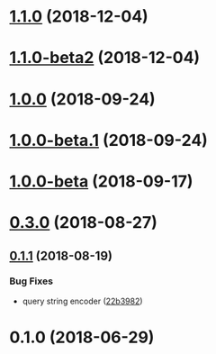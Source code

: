 # [1.1.0](https://github.com/LCGroupIT/angular-simply-api/compare/v1.1.0-beta2...v1.1.0) (2018-12-04)



# [1.1.0-beta2](https://github.com/LCGroupIT/angular-simply-api/compare/v1.0.0...v1.1.0-beta2) (2018-12-04)



<a name="1.0.0"></a>
# [1.0.0](https://github.com/LCGroupIT/angular-simply-api/compare/v1.0.0-beta.1...v1.0.0) (2018-09-24)



<a name="1.0.0-beta.1"></a>
# [1.0.0-beta.1](https://github.com/LCGroupIT/angular-simply-api/compare/v0.3.0...v1.0.0-beta.1) (2018-09-24)



<a name="1.0.0-beta"></a>
# [1.0.0-beta](https://github.com/LCGroupIT/angular-simply-api/compare/v0.3.0...v1.0.0-beta) (2018-09-17)



<a name="0.3.0"></a>
# [0.3.0](https://github.com/LCGroupIT/angular-simply-api/compare/v0.1.1...v0.3.0) (2018-08-27)



<a name="0.1.1"></a>
## [0.1.1](https://github.com/LCGroupIT/angular-simply-api/compare/v0.1.0...v0.1.1) (2018-08-19)


### Bug Fixes

* query string encoder ([22b3982](https://github.com/LCGroupIT/angular-simply-api/commit/22b3982))



<a name="0.1.0"></a>
# 0.1.0 (2018-06-29)



